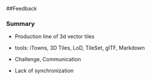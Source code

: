 ##Feedback

### Summary

* Production line of 3d vector tiles
* tools: iTowns, 3D Tiles, LoD, TileSet, glTF, Markdown

* Challenge, Communication
* Lack of synchronization

